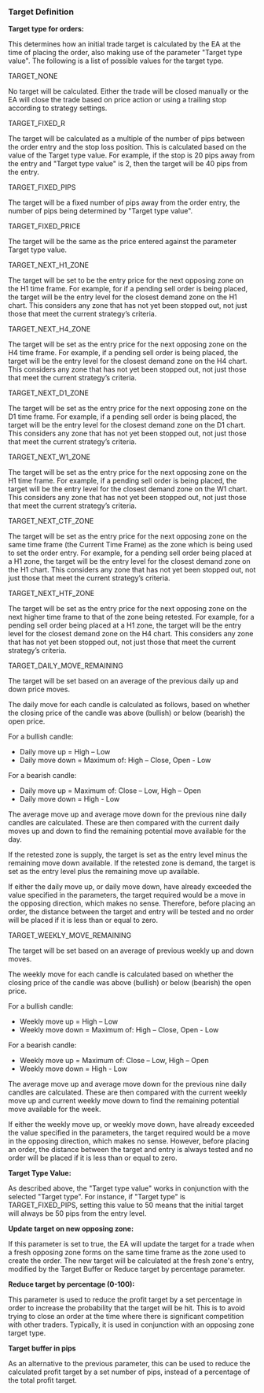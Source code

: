 ### Target Definition

**Target type for orders:**

This determines how an initial trade target is calculated by the EA at the time of placing the order, also making use of the parameter "Target type value".  The following is a list of possible values for the target type.

TARGET\_NONE

No target will be calculated. Either the trade will be closed manually or the EA will close the trade based on price action or using a trailing stop according to strategy settings.

TARGET\_FIXED\_R

The target will be calculated as a multiple of the number of pips between the order entry and the stop loss position. This is calculated based on the value of the Target type value. For example, if the stop is 20 pips away from the entry and "Target type value" is 2, then the target will be 40 pips from the entry.

TARGET\_FIXED\_PIPS

The target will be a fixed number of pips away from the order entry, the number of pips being determined by "Target type value".

TARGET\_FIXED\_PRICE

The target will be the same as the price entered against the parameter Target type value.

TARGET\_NEXT\_H1\_ZONE

The target will be set to be the entry price for the next opposing zone on the H1 time frame. For example, for if a pending sell order is being placed, the target will be the entry level for the closest demand zone on the H1 chart. This considers any zone that has not yet been stopped out, not just those that meet the current strategy’s criteria.

TARGET\_NEXT\_H4\_ZONE

The target will be set as the entry price for the next opposing zone on the H4 time frame. For example, if a pending sell order is being placed, the target will be the entry level for the closest demand zone on the H4 chart. This considers any zone that has not yet been stopped out, not just those that meet the current strategy’s criteria.

TARGET\_NEXT\_D1\_ZONE

The target will be set as the entry price for the next opposing zone on the D1 time frame. For example, if a pending sell order is being placed, the target will be the entry level for the closest demand zone on the D1 chart. This considers any zone that has not yet been stopped out, not just those that meet the current strategy’s criteria.

TARGET\_NEXT\_W1\_ZONE

The target will be set as the entry price for the next opposing zone on the H1 time frame. For example, if a pending sell order is being placed, the target will be the entry level for the closest demand zone on the W1 chart. This considers any zone that has not yet been stopped out, not just those that meet the current strategy’s criteria.

TARGET\_NEXT\_CTF\_ZONE

The target will be set as the entry price for the next opposing zone on the same time frame \(the Current Time Frame\) as the zone which is being used to set the order entry. For example, for a pending sell order being placed at a H1 zone, the target will be the entry level for the closest demand zone on the H1 chart. This considers any zone that has not yet been stopped out, not just those that meet the current strategy’s criteria.

TARGET\_NEXT\_HTF\_ZONE

The target will be set as the entry price for the next opposing zone on the next higher time frame to that of the zone being retested. For example, for a pending sell order being placed at a H1 zone, the target will be the entry level for the closest demand zone on the H4 chart. This considers any zone that has not yet been stopped out, not just those that meet the current strategy’s criteria.

TARGET\_DAILY\_MOVE\_REMAINING

The target will be set based on an average of the previous daily up and down price moves.

The daily move for each candle is calculated as follows, based on whether the closing price of the candle was above \(bullish\) or below \(bearish\) the open price.

For a bullish candle:

* Daily move up = High – Low
* Daily move down = Maximum of: High – Close, Open - Low

For a bearish candle:

* Daily move up = Maximum of: Close – Low, High – Open
* Daily move down = High - Low

The average move up and average move down for the previous nine daily candles are calculated. These are then compared with the current daily moves up and down to find the remaining potential move available for the day.

If the retested zone is supply, the target is set as the entry level minus the remaining move down available. If the retested zone is demand, the target is set as the entry level plus the remaining move up available.

If either the daily move up, or daily move down, have already exceeded the value specified in the parameters, the target required would be a move in the opposing direction, which makes no sense. Therefore, before placing an order, the distance between the target and entry will be tested and no order will be placed if it is less than or equal to zero.

TARGET\_WEEKLY\_MOVE\_REMAINING

The target will be set based on an average of previous weekly up and down moves.

The weekly move for each candle is calculated based on whether the closing price of the candle was above \(bullish\) or below \(bearish\) the open price.

For a bullish candle:

* Weekly move up = High – Low
* Weekly move down = Maximum of: High – Close, Open - Low

For a bearish candle:

* Weekly move up = Maximum of: Close – Low, High – Open
* Weekly move down = High - Low

The average move up and average move down for the previous nine daily candles are calculated. These are then compared with the current weekly move up and current weekly move down to find the remaining potential move available for the week.

If either the weekly move up, or weekly move down, have already exceeded the value specified in the parameters, the target required would be a move in the opposing direction, which makes no sense. However, before placing an order, the distance between the target and entry is always tested and no order will be placed if it is less than or equal to zero.

**Target Type Value:**

As described above, the "Target type value" works in conjunction with the selected "Target type". For instance, if "Target type" is TARGET\_FIXED\_PIPS, setting this value to 50 means that the initial target will always be 50 pips from the entry level.

**Update target on new opposing zone:**

If this parameter is set to true, the EA will update the target for a trade when a fresh opposing zone forms on the same time frame as the zone used to create the order. The new target will be calculated at the fresh zone's entry, modified by the Target Buffer or Reduce target by percentage parameter.

**Reduce target by percentage \(0-100\):**

This parameter is used to reduce the profit target by a set percentage in order to increase the probability that the target will be hit. This is to avoid trying to close an order at the time where there is significant competition with other traders. Typically, it is used in conjunction with an opposing zone target type.

**Target buffer in pips**

As an alternative to the previous parameter, this can be used to reduce the calculated profit target by a set number of pips, instead of a percentage of the total profit target.

